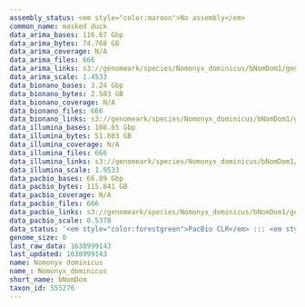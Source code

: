 ```yaml
---
assembly_status: <em style="color:maroon">No assembly</em>
common_name: masked duck
data_arima_bases: 116.67 Gbp
data_arima_bytes: 74.768 GB
data_arima_coverage: N/A
data_arima_files: 666
data_arima_links: s3://genomeark/species/Nomonyx_dominicus/bNomDom1/genomic_data/arima/<br>
data_arima_scale: 1.4533
data_bionano_bases: 3.24 Gbp
data_bionano_bytes: 2.503 GB
data_bionano_coverage: N/A
data_bionano_files: 666
data_bionano_links: s3://genomeark/species/Nomonyx_dominicus/bNomDom1/genomic_data/bionano/<br>
data_illumina_bases: 108.65 Gbp
data_illumina_bytes: 51.803 GB
data_illumina_coverage: N/A
data_illumina_files: 666
data_illumina_links: s3://genomeark/species/Nomonyx_dominicus/bNomDom1/genomic_data/illumina/<br>
data_illumina_scale: 1.9533
data_pacbio_bases: 66.89 Gbp
data_pacbio_bytes: 115.841 GB
data_pacbio_coverage: N/A
data_pacbio_files: 666
data_pacbio_links: s3://genomeark/species/Nomonyx_dominicus/bNomDom1/genomic_data/pacbio/<br>
data_pacbio_scale: 0.5378
data_status: '<em style="color:forestgreen">PacBio CLR</em> ::: <em style="color:forestgreen">Bionano</em> ::: <em style="color:forestgreen">Arima</em> ::: <em style="color:forestgreen">Illumina</em>'
genome_size: 0
last_raw_data: 1638999143
last_updated: 1638999143
name: Nomonyx dominicus
name_: Nomonyx_dominicus
short_name: bNomDom
taxon_id: 555276
---
```

